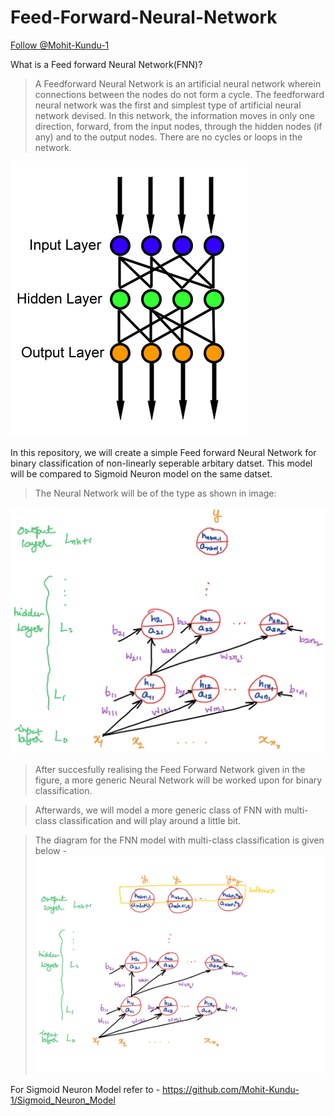 # Feed-Forward-Neural-Network                                                                   
<!-- Place this tag where you want the button to render. -->
<a class="github-button" href="https://github.com/Mohit-Kundu-1" data-color-scheme="no-preference: dark; light: light; dark: dark;" data-size="large" data-show-count="true" aria-label="Follow @Mohit-Kundu-1 on GitHub">Follow @Mohit-Kundu-1</a>

What is a Feed forward Neural Network(FNN)?
>A Feedforward Neural Network is an artificial neural network wherein connections between the nodes do not form a cycle.
>The feedforward neural network was the first and simplest type of artificial neural network devised.
>In this network, the information moves in only one direction, forward, from the input nodes, through the hidden nodes (if any)              and to the output nodes. There are no cycles or loops in the network.
  
  ![](images/Feed_forward_neural_net.gif)


In this repository, we will create a simple Feed forward Neural Network for binary classification of non-linearly seperable arbitary datset. This model will be compared to Sigmoid Neuron model on the same datset.

>The Neural Network will be of the type as shown in image:

![](images/FFNetworkSingle.png)

>After succesfully realising the Feed Forward Network given in the figure, a more generic Neural Network will be worked upon for binary classification.

>Afterwards, we will model a more generic class of FNN with multi-class classification and will play around a little bit.

>The diagram for the FNN model with multi-class classification is given below - 
![](images/FFNetworkMultiClass.png)

For Sigmoid Neuron Model refer to - https://github.com/Mohit-Kundu-1/Sigmoid_Neuron_Model
